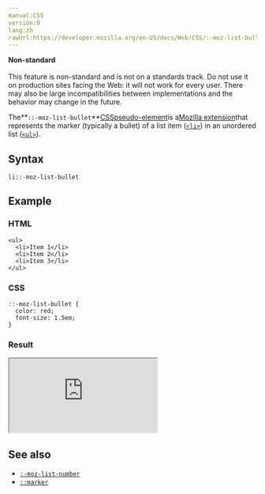 ```yaml
---
manual:CSS
version:0
lang:zh
rawUrl:https://developer.mozilla.org/en-US/docs/Web/CSS/:-moz-list-bullet
---
```






**Non-standard**<br></br>This feature is non-standard and is not on a standards track. Do not use it on production sites facing the Web: it will not work for every user. There may also be large incompatibilities between implementations and the behavior may change in the future.





The**`::-moz-list-bullet`**[CSS](%427 "")[pseudo-element](%3563 "")is a[Mozilla extension](%28318 "")that represents the marker (typically a bullet) of a list item ([`<li>`](%12761 "The HTML <li> element is used to represent an item in a list. It must be contained in a parent element: an ordered list (<ol>), an unordered list (<ul>), or a menu (<menu>). In menus and unordered lists, list items are usually displayed using bullet points. In ordered lists, they are usually displayed with an ascending counter on the left, such as a number or letter.")) in an unordered list ([`<ul>`](%13566 "The HTML <ul> element represents an unordered list of items, typically rendered as a bulleted list.")).


## Syntax<a name="Syntax"></a>

```
li::-moz-list-bullet
```

## Example<a name="Example"></a>

### HTML<a name="HTML"></a>

```
<ul>
  <li>Item 1</li>
  <li>Item 2</li>
  <li>Item 3</li>
</ul>
```

### CSS<a name="CSS"></a>

```
::-moz-list-bullet {
  color: red;
  font-size: 1.5em;
}
```

### Result<a name="Result"></a>


<iframe src='https://mdn.mozillademos.org/en-US/docs/Web/CSS/:-moz-list-bullet$samples/Example?revision=1303043' width='null' height='null'></iframe>



## See also<a name="See_also"></a>

* [`:-moz-list-number`](%33053 "The ::-moz-list-number CSS pseudo-element is a Mozilla extension that represents the marker (typically a number) of a list item (<li>) in an ordered list (<ol>).")
* [`::marker`](%33706 "The ::marker CSS pseudo-element selects the marker box of a list item, which typically contains a bullet or number.")



